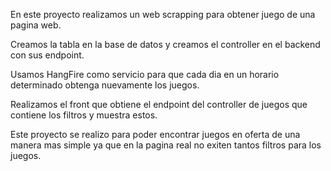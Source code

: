 En este proyecto realizamos un web scrapping para obtener juego de una pagina web.

Creamos la tabla en la base de datos y creamos el controller en el backend con sus endpoint.

Usamos HangFire como servicio para que cada dia en un horario determinado obtenga nuevamente los juegos.

Realizamos el front que obtiene el endpoint del controller de juegos que contiene los filtros y muestra estos.

Este proyecto se realizo para poder encontrar juegos en oferta de una manera mas simple ya que en la pagina real no exiten tantos filtros para los juegos.
